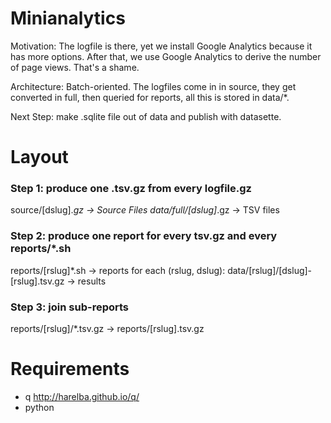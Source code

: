 # Minianalytics

Motivation: The logfile is there, yet we install Google Analytics because it has more options. After that, we use Google Analytics to derive the number of page views. That's a shame.

Architecture: Batch-oriented. The logfiles come in in source, they get converted in full, then queried for reports, all this is stored in data/*.

Next Step: make .sqlite file out of data and publish with datasette.




# Layout

### Step 1: produce one .tsv.gz from every logfile.gz
source/[dslug].*gz -> Source Files
data/full/[dslug]*.gz -> TSV files

### Step 2: produce one report for every tsv.gz and every reports/*.sh
reports/[rslug]*.sh -> reports
for each (rslug, dslug):
data/[rslug]/[dslug]-[rslug].tsv.gz -> results

### Step 3: join sub-reports

reports/[rslug]/*.tsv.gz -> reports/[rslug].tsv.gz



# Requirements

  - q http://harelba.github.io/q/
  - python



